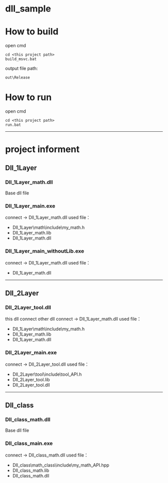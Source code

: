 dll_sample
====

# How to build
open cmd

    cd <this project path>
    build_msvc.bat

output file path:

    out\Release


# How to run
open cmd

    cd <this project path>
    run.bat
----------------------------------------------------

# project informent

## Dll_1Layer
### Dll_1Layer_math.dll
Base dll file

### Dll_1Layer_main.exe
connect -> Dll_1Layer_math.dll
used file：
- Dll_1Layer\math\include\my_math.h 
- Dll_1Layer_math.lib
- Dll_1Layer_math.dll

### Dll_1Layer_main_withoutLib.exe
connect -> Dll_1Layer_math.dll
used file：
- Dll_1Layer_math.dll

----------------------------------------------------
## Dll_2Layer
### Dll_2Layer_tool.dll
this dll connect other dll
connect -> Dll_1Layer_math.dll
used file：
- Dll_1Layer\math\include\my_math.h 
- Dll_1Layer_math.lib
- Dll_1Layer_math.dll   

### Dll_2Layer_main.exe
connect -> Dll_2Layer_tool.dll
used file：
- Dll_2Layer\tool\include\tool_API.h 
- Dll_2Layer_tool.lib
- Dll_2Layer_tool.dll 

----------------------------------------------------
## Dll_class
### Dll_class_math.dll
Base dll file
### Dll_class_main.exe
connect -> Dll_class_math.dll
used file：
- Dll_class\math_class\include\my_math_API.hpp 
- Dll_class_math.lib
- Dll_class_math.dll 


